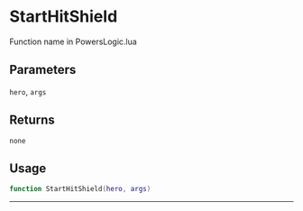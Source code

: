 # StartHitShield
Function name in PowersLogic.lua
## Parameters
`hero`, `args`
## Returns
`none`
## Usage
```lua
function StartHitShield(hero, args)
```
---
